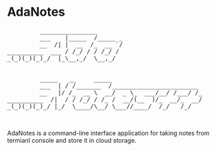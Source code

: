 # AdaNotes

<pre>
         ________________       
         ___    |_____  /_____ _
         __  /| |  __  /_  __ `/
__________  ___ / /_/ / / /_/ / 
_(_)(_)(_)_/  |_\__,_/  \__,_/  
                                

         _____   __     _____                         
         ___  | / /_______  /________________________ 
         __   |/ /_  __ \  __/  _ \_  ___/__/ /___/ /_
__________  /|  / / /_/ / /_ /  __/(__  )/_  __/_  __/
_(_)(_)(_)_/ |_/  \____/\__/ \___//____/  /_/   /_/   
                                                     

</pre>


AdaNotes is a command-line interface application for taking notes from termianl console and store it in cloud storage.
